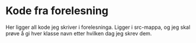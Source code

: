 # Kode fra forelesning

Her ligger all kode jeg skriver i forelesninga. Ligger i src-mappa, og jeg skal prøve å gi hver klasse navn etter hvilken dag jeg skrev dem.
